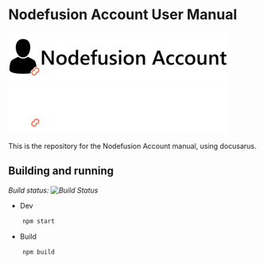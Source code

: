 # Nodefusion Account User Manual

![Nodefusion Account](static/img/nfnaccount-heading-logo-light.svg#gh-light-mode-only)![Nodefusion Account](static/img/nfnaccount-heading-logo-dark.svg#gh-dark-mode-only)

This is the repository for the Nodefusion Account manual, using docusarus.

## Building and running

*Build status: ![Build Status](https://github.com/Nodefusion/NodefusionAccount.UserManual/actions/workflows/deploy.yml/badge.svg)*

- Dev

```bash
    npm start
```

- Build

```bash
    npm build
```
